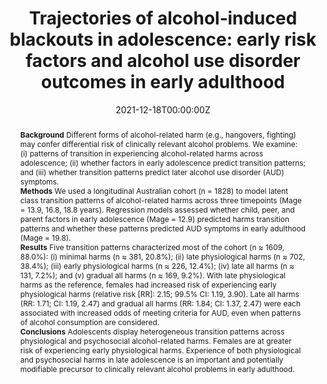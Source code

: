 ﻿---
title: "Trajectories of alcohol‐induced blackouts in adolescence: early risk factors and alcohol use disorder outcomes in early adulthood"
authors:
- Wing See Yuen
- Raimondo Bruno
- Gary Chan
- Jim McCambridge
- Tim Slade
- author
- Alexandra Aiken
- Kypros Kypri
- Delyse Hutchinson
- Nyanda McBride
- Veronica Boland
- Emily Upton
- Michael Farrell
- Richard P Mattick
- Amy Peacock
abstract: "**Background**
Different forms of alcohol-related harm (e.g., hangovers, fighting) may confer differential risk of clinically relevant alcohol problems. We examine: (i) patterns of transition in experiencing alcohol-related harms across adolescence; (ii) whether factors in early adolescence predict transition patterns; and (iii) whether transition patterns predict later alcohol use disorder (AUD) symptoms.
<br>**Methods**
We used a longitudinal Australian cohort (n = 1828) to model latent class transition patterns of alcohol-related harms across three timepoints (Mage = 13.9, 16.8, 18.8 years). Regression models assessed whether child, peer, and parent factors in early adolescence (Mage = 12.9) predicted harms transition patterns and whether these patterns predicted AUD symptoms in early adulthood (Mage = 19.8).
<br>**Results**
Five transition patterns characterized most of the cohort (n ≈ 1609, 88.0%): (i) minimal harms (n ≈ 381, 20.8%); (ii) late physiological harms (n ≈ 702, 38.4%); (iii) early physiological harms (n ≈ 226, 12.4%); (iv) late all harms (n ≈ 131, 7.2%); and (v) gradual all harms (n ≈ 169, 9.2%). With late physiological harms as the reference, females had increased risk of experiencing early physiological harms (relative risk [RR]: 2.15; 99.5% CI: 1.19, 3.90). Late all harms (RR: 1.71; CI: 1.19, 2.47) and gradual all harms (RR: 1.84; CI: 1.37, 2.47) were each associated with increased odds of meeting criteria for AUD, even when patterns of alcohol consumption are considered.
<br>**Conclusions**
Adolescents display heterogeneous transition patterns across physiological and psychosocial alcohol-related harms. Females are at greater risk of experiencing early physiological harms. Experience of both physiological and psychosocial harms in late adolescence is an important and potentially modifiable precursor to clinically relevant alcohol problems in early adulthood."
date: "2021-12-18T00:00:00Z"
doi: "10.1111/acer.14726"
featured: false
image:
  caption: 'Image credit: [The Australian Prevention Partnership Centre]'
  focal_point: ""
  preview_only: false
projects:
- APSALS
publication: 'Alcoholism: Clinical and Experimental Research'
publication_short: ""
publication_types:
- "2"
publishDate: "2021-12-18T00:00:00Z"
summary: An analysis of trajectories of alcohol-related harms.
tags:
- Alcohol
- Adolescence
- Longitudinal cohort study
url_source: "https://onlinelibrary.wiley.com/doi/full/10.1111/acer.14726"
---
